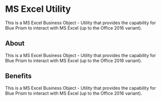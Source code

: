 # MS Excel Utility
This is a MS Excel Business Object - Utility that provides the capability for Blue Prism to interact with MS Excel (up to the Office 2016 variant).

## About
This is a MS Excel Business Object - Utility that provides the capability for Blue Prism to interact with MS Excel (up to the Office 2016 variant).


## Benefits
This is a MS Excel Business Object - Utility that provides the capability for Blue Prism to interact with MS Excel (up to the Office 2016 variant).
